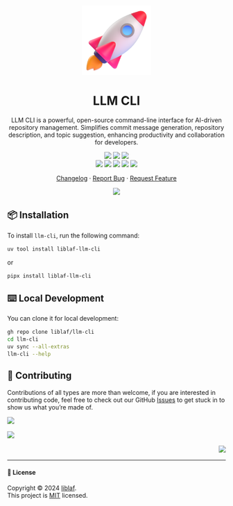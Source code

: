 <div align="center"><a name="readme-top"></a>

<img height="160" src="https://raw.githubusercontent.com/microsoft/fluentui-emoji/refs/heads/main/assets/Rocket/3D/rocket_3d.png">

<h1>LLM CLI</h1>

LLM CLI is a powerful, open-source command-line interface for AI-driven repository management. Simplifies commit message generation, repository description, and topic suggestion, enhancing productivity and collaboration for developers.

[![][pypi-release-shield]][pypi-release-link]
[![][github-releasedate-shield]][github-releasedate-link]
[![][github-action-ci-shield]][github-action-ci-link]<br/>
[![][github-contributors-shield]][github-contributors-link]
[![][github-forks-shield]][github-forks-link]
[![][github-stars-shield]][github-stars-link]
[![][github-issues-shield]][github-issues-link]
[![][github-license-shield]][github-license-link]

[Changelog](./CHANGELOG.md) · [Report Bug][github-issues-link] · [Request Feature][github-issues-link]

![](https://raw.githubusercontent.com/andreasbm/readme/master/assets/lines/rainbow.png)

</div>

[pypi-release-shield]: https://img.shields.io/pypi/v/liblaf-llm-cli?logo=pypi&style=flat&label=PyPI
[pypi-release-link]: https://pypi.org/project/liblaf-llm-cli/
[github-releasedate-shield]: https://img.shields.io/github/release-date/liblaf/llm-cli?style=flat
[github-releasedate-link]: https://github.com/liblaf/llm-cli/releases
[github-action-ci-shield]: https://img.shields.io/github/actions/workflow/status/liblaf/llm-cli/ci.yaml?label=ci&logo=githubactions&logoColor=white&style=flat
[github-action-ci-link]: https://github.com/liblaf/llm-cli/actions/workflows/ci.yaml
[github-contributors-shield]: https://img.shields.io/github/contributors/liblaf/llm-cli?color=c4f042&style=flat
[github-contributors-link]: https://github.com/liblaf/llm-cli/graphs/contributors
[github-forks-shield]: https://img.shields.io/github/forks/liblaf/llm-cli?color=8ae8ff&style=flat
[github-forks-link]: https://github.com/liblaf/llm-cli/forks
[github-stars-shield]: https://img.shields.io/github/stars/liblaf/llm-cli?color=ffcb47&style=flat
[github-stars-link]: https://github.com/liblaf/llm-cli/stargazers
[github-issues-shield]: https://img.shields.io/github/issues/liblaf/llm-cli?color=ff80eb&style=flat
[github-issues-link]: https://github.com/liblaf/llm-cli/issues
[github-license-shield]: https://img.shields.io/github/license/liblaf/llm-cli?color=white&style=flat
[github-license-link]: https://github.com/liblaf/llm-cli/blob/main/LICENSE

## 📦 Installation

To install `llm-cli`, run the following command:

```bash
uv tool install liblaf-llm-cli
```

or

```bash
pipx install liblaf-llm-cli
```

## ⌨️ Local Development

You can clone it for local development:

```bash
gh repo clone liblaf/llm-cli
cd llm-cli
uv sync --all-extras
llm-cli --help
```

## 🤝 Contributing

Contributions of all types are more than welcome, if you are interested in contributing code, feel free to check out our GitHub [Issues][github-issues-link] to get stuck in to show us what you’re made of.

[![][pr-welcome-shield]][pr-welcome-link]

[![][github-contrib-shield]][github-contrib-link]

<div align="right">

[![][back-to-top]](#readme-top)

</div>

[pr-welcome-shield]: https://img.shields.io/badge/%F0%9F%A4%AF%20PR%20WELCOME-%E2%86%92-ffcb47?labelColor=black&style=for-the-badge
[pr-welcome-link]: https://github.com/liblaf/llm-cli/pulls
[github-contrib-shield]: https://contrib.rocks/image?repo=liblaf%2Fllm-cli
[github-contrib-link]: https://github.com/liblaf/llm-cli/graphs/contributors
[back-to-top]: https://img.shields.io/badge/-BACK_TO_TOP-black?style=flat-square

---

#### 📝 License

Copyright © 2024 [liblaf][profile-link]. <br />
This project is [MIT](./LICENSE) licensed.

[profile-link]: https://github.com/liblaf
